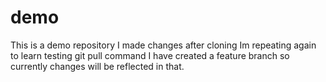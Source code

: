# demo
This is a demo repository
I made changes after cloning
Im repeating again to learn
testing git pull command
I have created a feature branch so currently changes will be reflected in that.
